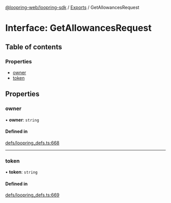 [@loopring-web/loopring-sdk](../README.md) / [Exports](../modules.md) / GetAllowancesRequest

# Interface: GetAllowancesRequest

## Table of contents

### Properties

- [owner](GetAllowancesRequest.md#owner)
- [token](GetAllowancesRequest.md#token)

## Properties

### owner

• **owner**: `string`

#### Defined in

[defs/loopring_defs.ts:668](https://github.com/Loopring/loopring_sdk/blob/18accaa/src/defs/loopring_defs.ts#L668)

___

### token

• **token**: `string`

#### Defined in

[defs/loopring_defs.ts:669](https://github.com/Loopring/loopring_sdk/blob/18accaa/src/defs/loopring_defs.ts#L669)
